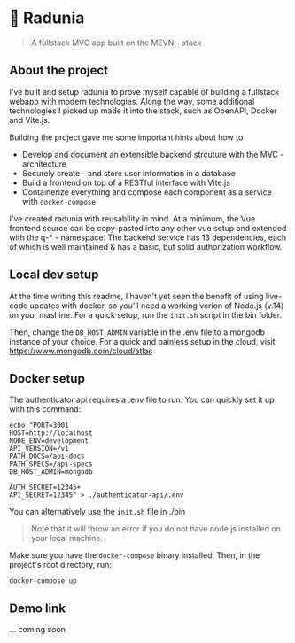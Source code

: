 # 🌇 Radunia

> A fullstack MVC app built on the MEVN - stack

## About the project

I've built and setup radunia to prove myself capable of building a fullstack webapp with modern technologies. Along the way, some additional technologies I picked up made it into the stack, such as OpenAPI, Docker and Vite.js.

Building the project gave me some important hints about how to

- Develop and document an extensible backend strcuture with the MVC - architecture
- Securely create - and store user information in a database
- Build a frontend on top of a RESTful interface with Vite.js
- Containerize everything and compose each component as a service with `docker-compose`

I've created radunia with reusability in mind. At a minimum, the Vue frontend source can be copy-pasted into any other vue setup and extended with the q-* - namespace. The backend service has 13 dependencies, each of which is well maintained & has a basic, but solid authorization workflow.

## Local dev setup

At the time writing this readme, I haven't yet seen the benefit of using live-code updates with docker, so you'll need a working verion of Node.js (v.14) on your mashine. For a quick setup, run the `init.sh` script in the bin folder.

Then, change the `DB_HOST_ADMIN` variable in the .env file to a mongodb instance of your choice. For a quick and painless setup in the cloud, visit https://www.mongodb.com/cloud/atlas

## Docker setup

The authenticator api requires a .env file to run. You can quickly set it up with this command:

```
echo "PORT=3001
HOST=http://localhost
NODE_ENV=development
API_VERSION=/v1
PATH_DOCS=/api-docs
PATH_SPECS=/api-specs
DB_HOST_ADMIN=mongodb

AUTH_SECRET=12345+
API_SECRET=12345" > ./authenticator-api/.env
```

You can alternatively use the `init.sh` file in ./bin

> Note that it will throw an error if you do not have node.js installed on your local machine.

Make sure you have the `docker-compose` binary installed. Then, in the project's root directory, run:

```shell
docker-compose up
```

## Demo link

... coming soon